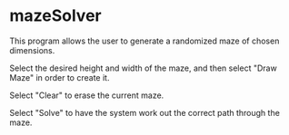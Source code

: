 # mazeSolver

This program allows the user to generate a randomized maze of chosen dimensions.

Select the desired height and width of the maze, and then select "Draw Maze" in order to create it.

Select "Clear" to erase the current maze.

Select "Solve" to have the system work out the correct path through the maze.
